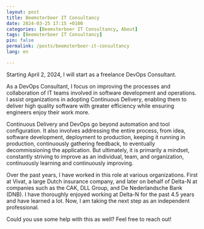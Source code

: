 ```yaml
---
layout: post
title: Beemsterboer IT Consultancy
date: 2024-03-25 17:15 +0100
categories: [Beemsterboer IT Consultancy, About]
tags: [Beemsterboer IT Consultancy]
pin: false
permalink: /posts/beemsterboer-it-consultancy
lang: en

---
```


Starting April 2, 2024, I will start as a freelance DevOps Consultant.

As a DevOps Consultant, I focus on improving the processes and collaboration of
IT teams involved in software development and operations. I assist organizations
in adopting Continuous Delivery, enabling them to deliver high quality software
with greater efficiency while ensuring engineers enjoy their work more.

Continuous Delivery and DevOps go beyond automation and tool configuration. It
also involves addressing the entire process, from idea, software
development, deployment to production, keeping it running in production,
continuously gathering feedback, to eventually decommissioning the application.
But ultimately, it is primarily a mindset, constantly striving to improve as an
individual, team, and organization, continuously learning and continuously
improving.

Over the past years, I have worked in this role at various organizations. First at
Vivat, a large Dutch insurance company, and later on behalf of Delta-N at companies
such as the CAK, DLL Group, and De Nederlandsche Bank (DNB). I have thoroughly
enjoyed working at Delta-N for the past 4.5 years and have learned a lot. Now, I
am taking the next step as an independent professional.

Could you use some help with this as well? Feel free to reach out!
